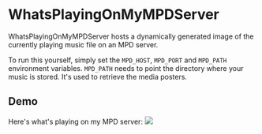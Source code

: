 # WhatsPlayingOnMyMPDServer
WhatsPlayingOnMyMPDServer hosts a dynamically generated image of the currently playing music file on an MPD server.

To run this yourself, simply set the ```MPD_HOST```, ```MPD_PORT``` and ```MPD_PATH``` environment variables.
```MPD_PATH``` needs to point the directory where your music is stored. It's used to retrieve the media posters.

## Demo
Here's what's playing on my MPD server:
<img src="https://robindecker.me/mpd/">
